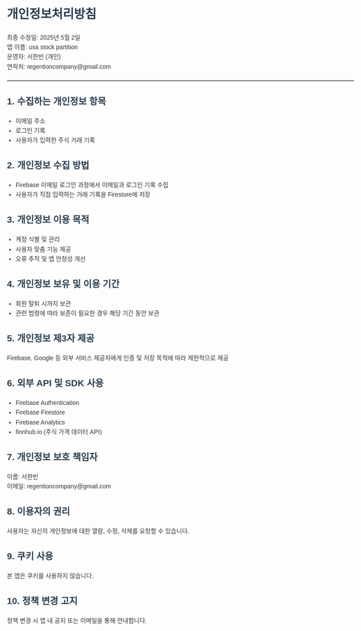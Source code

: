 <!DOCTYPE html>
<html lang="ko">
<head>
  <meta charset="UTF-8" />
  <meta name="viewport" content="width=device-width, initial-scale=1.0" />
  <title>개인정보처리방침</title>
  <style>
    body {
      font-family: 'Helvetica', 'Arial', sans-serif;
      line-height: 1.6;
      max-width: 800px;
      margin: 40px auto;
      padding: 0 20px;
      color: #333;
    }
    h1, h2 {
      color: #2c3e50;
    }
    hr {
      border: none;
      border-top: 1px solid #ccc;
      margin: 20px 0;
    }
    ul {
      padding-left: 20px;
    }
    a {
      color: #0066cc;
    }
  </style>
</head>
<body>
  <h1>개인정보처리방침</h1>
  <p>최종 수정일: 2025년 5월 2일<br />
     앱 이름: usa stock partition<br />
     운영자: 서한빈 (개인)<br />
     연락처: regentioncompany@gmail.com
  </p>

  <hr />

  <h2>1. 수집하는 개인정보 항목</h2>
  <ul>
    <li>이메일 주소</li>
    <li>로그인 기록</li>
    <li>사용자가 입력한 주식 거래 기록</li>
  </ul>

  <h2>2. 개인정보 수집 방법</h2>
  <ul>
    <li>Firebase 이메일 로그인 과정에서 이메일과 로그인 기록 수집</li>
    <li>사용자가 직접 입력하는 거래 기록을 Firestore에 저장</li>
  </ul>

  <h2>3. 개인정보 이용 목적</h2>
  <ul>
    <li>계정 식별 및 관리</li>
    <li>사용자 맞춤 기능 제공</li>
    <li>오류 추적 및 앱 안정성 개선</li>
  </ul>

  <h2>4. 개인정보 보유 및 이용 기간</h2>
  <ul>
    <li>회원 탈퇴 시까지 보관</li>
    <li>관련 법령에 따라 보존이 필요한 경우 해당 기간 동안 보관</li>
  </ul>

  <h2>5. 개인정보 제3자 제공</h2>
  <p>Firebase, Google 등 외부 서비스 제공자에게 인증 및 저장 목적에 따라 제한적으로 제공</p>

  <h2>6. 외부 API 및 SDK 사용</h2>
  <ul>
    <li>Firebase Authentication</li>
    <li>Firebase Firestore</li>
    <li>Firebase Analytics</li>
    <li>finnhub.io (주식 가격 데이터 API)</li>
  </ul>

  <h2>7. 개인정보 보호 책임자</h2>
  <p>이름: 서한빈<br />
     이메일: regentioncompany@gmail.com</p>

  <h2>8. 이용자의 권리</h2>
  <p>사용자는 자신의 개인정보에 대한 열람, 수정, 삭제를 요청할 수 있습니다.</p>

  <h2>9. 쿠키 사용</h2>
  <p>본 앱은 쿠키를 사용하지 않습니다.</p>

  <h2>10. 정책 변경 고지</h2>
  <p>정책 변경 시 앱 내 공지 또는 이메일을 통해 안내합니다.</p>
</body>
</html>
